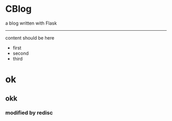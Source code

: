 CBlog
==================
a blog written with Flask



------------------
content should be here


* first
* second
* third


# ok
## okk
### modified by redisc

